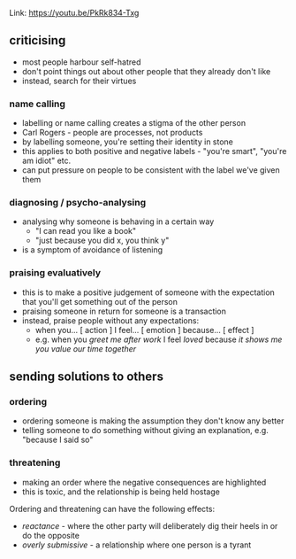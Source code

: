 Link: https://youtu.be/PkRk834-Txg

## criticising

- most people harbour self-hatred
- don't point things out about other people that they already don't like
- instead, search for their virtues

### name calling

- labelling or name calling creates a stigma of the other person
- Carl Rogers - people are processes, not products
- by labelling someone, you're setting their identity in stone
- this applies to both positive and negative labels - "you're smart", "you're am idiot" etc.
- can put pressure on people to be consistent with the label we've given them
### diagnosing / psycho-analysing

- analysing why someone is behaving in a certain way
	- "I can read you like a book"
	- "just because you did x, you think y"
- is a symptom of avoidance of listening

### praising evaluatively

- this is to make a positive judgement of someone with the expectation that you'll get something out of the person
- praising someone in return for someone is a transaction
- instead, praise people without any expectations:
	- when you... [ action ] I feel... [ emotion ] because... [ effect ]
	- e.g. when you _greet me after work_ I feel _loved_ because _it shows me you value our time together_

## sending solutions to others

### ordering

- ordering someone is making the assumption they don't know any better
- telling someone to do something without giving an explanation, e.g. "because I said so"

### threatening

- making an order where the negative consequences are highlighted
- this is toxic, and the relationship is being held hostage

Ordering and threatening can have the following effects:

- _reactance_ - where the other party will deliberately dig their heels in or do the opposite
- _overly submissive_ - a relationship where one person is a tyrant
